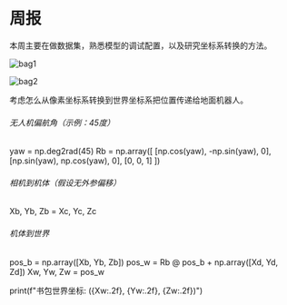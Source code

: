 # 周报

​    本周主要在做数据集，熟悉模型的调试配置，以及研究坐标系转换的方法。

![bag1](C:\Users\admin\Desktop\bag1.png)

![bag2](C:\Users\admin\Desktop\bag2.jpg)

考虑怎么从像素坐标系转换到世界坐标系把位置传递给地面机器人。



###### 无人机偏航角（示例：45度）
yaw = np.deg2rad(45)
Rb = np.array([
    [np.cos(yaw), -np.sin(yaw), 0],
    [np.sin(yaw), np.cos(yaw), 0],
    [0, 0, 1]
])

###### 相机到机体（假设无外参偏移）
Xb, Yb, Zb = Xc, Yc, Zc

###### 机体到世界
pos_b = np.array([Xb, Yb, Zb])
pos_w = Rb @ pos_b + np.array([Xd, Yd, Zd])
Xw, Yw, Zw = pos_w

print(f"书包世界坐标: ({Xw:.2f}, {Yw:.2f}, {Zw:.2f})")
